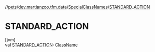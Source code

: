 //[pets](../../../index.md)/[dev.martianzoo.tfm.data](../index.md)/[SpecialClassNames](index.md)/[STANDARD_ACTION](-s-t-a-n-d-a-r-d_-a-c-t-i-o-n.md)

# STANDARD_ACTION

[jvm]\
val [STANDARD_ACTION](-s-t-a-n-d-a-r-d_-a-c-t-i-o-n.md): [ClassName](../../dev.martianzoo.tfm.pets.ast/-class-name/index.md)
